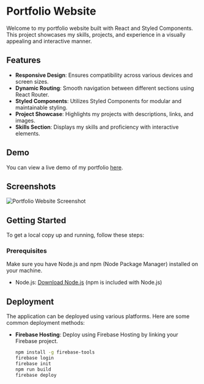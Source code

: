 # Portfolio Website

Welcome to my portfolio website built with React and Styled Components. This project showcases my skills, projects, and experience in a visually appealing and interactive manner.

## Features

- **Responsive Design**: Ensures compatibility across various devices and screen sizes.
- **Dynamic Routing**: Smooth navigation between different sections using React Router.
- **Styled Components**: Utilizes Styled Components for modular and maintainable styling.
- **Project Showcase**: Highlights my projects with descriptions, links, and images.
- **Skills Section**: Displays my skills and proficiency with interactive elements.

## Demo

You can view a live demo of my portfolio [here](#).

## Screenshots

![Portfolio Website Screenshot](screenshots/portfolio-screenshot.png)

## Getting Started

To get a local copy up and running, follow these steps:

### Prerequisites

Make sure you have Node.js and npm (Node Package Manager) installed on your machine.

- Node.js: [Download Node.js](https://nodejs.org/) (npm is included with Node.js)

## Deployment

The application can be deployed using various platforms. Here are some common deployment methods:

- **Firebase Hosting**: Deploy using Firebase Hosting by linking your Firebase project.
  ```sh
  npm install -g firebase-tools
  firebase login
  firebase init
  npm run build
  firebase deploy

